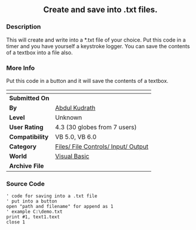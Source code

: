 ﻿<div align="center">

## Create and save into \.txt files\.


</div>

### Description

This will create and write into a *.txt file of your choice. Put this code in a timer and you have yourself a keystroke logger. You can save the contents of a textbox into a file also.
 
### More Info
 
Put this code in a button and it will save the contents of a textbox.


<span>             |<span>
---                |---
**Submitted On**   |
**By**             |[Abdul Kudrath](https://github.com/Planet-Source-Code/PSCIndex/blob/master/ByAuthor/abdul-kudrath.md)
**Level**          |Unknown
**User Rating**    |4.3 (30 globes from 7 users)
**Compatibility**  |VB 5\.0, VB 6\.0
**Category**       |[Files/ File Controls/ Input/ Output](https://github.com/Planet-Source-Code/PSCIndex/blob/master/ByCategory/files-file-controls-input-output__1-3.md)
**World**          |[Visual Basic](https://github.com/Planet-Source-Code/PSCIndex/blob/master/ByWorld/visual-basic.md)
**Archive File**   |[](https://github.com/Planet-Source-Code/abdul-kudrath-create-and-save-into-txt-files__1-1910/archive/master.zip)





### Source Code

```
' code for saving into a .txt file
' put into a button
open "path and filename" for append as 1
' example C:\demo.txt
print #1, text1.text
close 1
```

